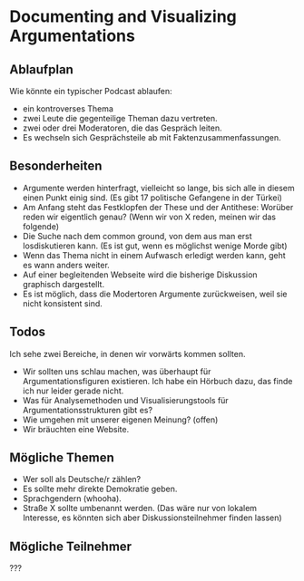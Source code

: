 # Documenting and Visualizing Argumentations #

## Ablaufplan ##

Wie könnte ein typischer Podcast ablaufen:

* ein kontroverses Thema
* zwei Leute die gegenteilige Theman dazu vertreten.
* zwei oder drei Moderatoren, die das Gespräch leiten.
* Es wechseln sich Gesprächsteile ab mit Faktenzusammenfassungen.

## Besonderheiten ##

* Argumente werden hinterfragt, vielleicht so lange, bis sich alle in diesem einen Punkt einig sind. (Es gibt 17 politische Gefangene in der Türkei)
* Am Anfang steht das Festklopfen der These und der Antithese: Worüber reden wir eigentlich genau? (Wenn wir von X reden, meinen wir das folgende)
* Die Suche nach dem common ground, von dem aus man erst losdiskutieren kann. (Es ist gut, wenn es möglichst wenige Morde gibt)
* Wenn das Thema nicht in einem Aufwasch erledigt werden kann, geht es wann anders weiter.
* Auf einer begleitenden Webseite wird die bisherige Diskussion graphisch dargestellt.
* Es ist möglich, dass die Modertoren Argumente zurückweisen, weil sie nicht konsistent sind.

## Todos ##

Ich sehe zwei Bereiche, in denen wir vorwärts kommen sollten.

* Wir sollten uns schlau machen, was überhaupt für Argumentationsfiguren existieren. Ich habe ein Hörbuch dazu, das finde ich nur leider gerade nicht.
* Was für Analysemethoden und Visualisierungstools für Argumentationsstrukturen gibt es?
* Wie umgehen mit unserer eigenen Meinung? (offen)
* Wir bräuchten eine Website.

## Mögliche Themen ##

* Wer soll als Deutsche/r zählen?
* Es sollte mehr direkte Demokratie geben.
* Sprachgendern (whooha).
* Straße X sollte umbenannt werden. (Das wäre nur von lokalem Interesse, es könnten sich aber Diskussionsteilnehmer finden lassen)

## Mögliche Teilnehmer ##

???
